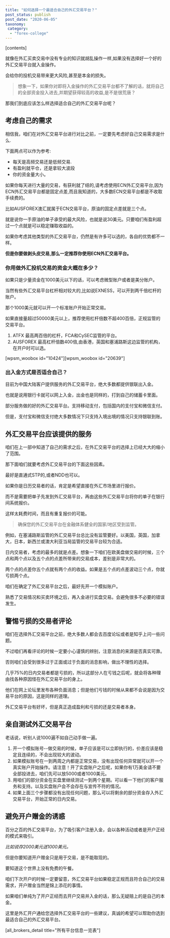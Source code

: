 ```yaml
---
title: "如何选择一个最适合自己的外汇交易平台？"
post_status: publish
post_date: "2020-06-05"
taxonomy:
 category: 
  - "forex-college"
---
```


[contents]

就像在外汇买卖交易中没有专业的知识就胡乱操作一样,如果没有选择好一个好的外汇交易平台就入金操作。

会给你的投机交易带来更大风险,甚至是本金的损失。

> 想象一下，如果你对即将入金操作的外汇交易平台都不了解的话，就将自己的全部资金投入进去,并期望获得较高的收益,是不是很荒唐？

那我们到底应该怎么样选择适合自己的外汇交易平台呢？

## 考虑自己的需求

相信我，咱们在对外汇交易平台进行对比之前，一定要先考虑好自己交易需求是什么.

下面两点可以作为参考:

- 每天是高频交易还是低频交易.
- 有盈利就平仓，还是拿较大波段
- 你的资金量大小。

如果你每天进行大量的交易，有获利就了结的,请考虑使用ECN外汇交易平台,因为ECN外汇交易平台都是固定点差,而且我知道的，大多数ECN交易平台都是不收取手续费的。

比如AUSFOREX澳汇就属于ECN交易平台，原油的固定点差就是三个点。

就是说你一手原油的单子承受的最大风险，也就是说30美元。只要咱们有盈利超过一个点就是可以稳定赚取收益的。

如果你考虑其他类型的外汇交易平台，仍然是有许多可以选的，各自的优势都不一样。

**但是你要做剥头皮交易,那么一定推荐你使用ECN外汇交易平台。**

### 你用做外汇投机交易的资金大概在多少？

如果只是少量资金在1000美元以下的话，可以考虑微型账户或者是美分账户。

当然有些外汇交易平台杠杆相对较大的,比如说EXNESS，可以开到两千倍杠杆的账户。

那个1000美元就可以开一个标准账户开始正常交易。

如果直接量超过50000美元以上，推荐使用杠杆倍数不超400百倍，正规监管的交易平台。

1. ATFX 最高两百倍的杠杆，FCA和CySEC监管的平台。
2. AUSFOREX 最高杠杆倍数400倍,由香港，英国和塞浦路斯这边监管的机构，在开户时可以选。

[wpsm_woobox id="10424"][wpsm_woobox id="20639"]

### 出入金方式是否适合自己？

目前为中国大陆客户提供服务的外汇交易平台，绝大多数都提供银联出入金。

也就是说用银行卡就可以网上入金，出金也是同样的，打到自己的储蓄卡里面。

部分服务做的好的外汇交易平台。支持移动支付，包括国内的支付宝和微信支付。

但是，支付宝和微信支付绝大多数情况下只支持入境出境的情况只支持银联到账。

## 外汇交易平台应该提供的服务

咱们在上一部中知道了自己的需求之后，在外汇交易平台的选择上已经大大的缩小了范围。

那下面咱们就要考虑外汇交易平台的下面这些因素。

最好是直通式STP的,或者NDD也可以。

如果你是日历交易者的话，肯定是希望直接在外汇市场里进行报价。

而不是需要把单子先发到外汇交易平台，再由这些外汇交易平台将你的单子在银行间系统报价。

这样太耗费时间，而且有重复报价的可能。

> 确保您的外汇交易平台在金融体系健全的国家/地区受到监管。

例如，在塞浦路斯监管的外汇交易平台总比没有监管要好。以美国，英国，加拿大，日本，新西兰或澳大利亚当局监管的交易平台较为合适。

日内交易者，考虑的最多的就是点差。想象一下咱们在欧美盘做交易的时候，三个点和两个点以及五个点的点差所带来的交易成本，差别是非常大的。

两个点的点差你五个点就有两个点的收益。如果是五个点的点差波动三个点，你就亏损两个点。

咱们在确定了外汇交易平台之后，最好先开一个模拟账户。

熟悉了交易情况和买卖环境之后，再入金进行实盘交易。会避免很多不必要的错误发生。

## 警惕亏损的交易者评论

咱们在选择外汇交易平台之前，绝大多数人都会去百度论坛或者是知乎上问一些问题。

不过咱们再看评论的时候一定要小心谨慎的辨别，注意消息的来源是否真实可靠。

否则咱们会受到很多过于正面或过于负面的消息影响，做出不理性的选择。

几乎75%的日内交易者都是亏损的，所以这部分人在亏钱之后呢，就会将各种理由找各种原因怪在外汇交易平台的身上。

他们在网上论坛里发布各种负面消息；但是他们亏钱的时候从来都不会说是因为交易平台的原因，这是同样的道理。

外汇交易平台有好坏，但是真正造成盈利和亏损的还是交易者本身。

## 亲自测试外汇交易平台

老话说，听别人说1000遍不如自己动手做一遍。

1. 开一个模拟账号--做交易的时候，单子应该是可以立即执行的，价差应该是稳定且连续的，不会出现较大的波动。
2. 如果模拟账号在一到两周之内都是正常交易，没有出现任何异常就可以开一个真实账户开始操作。请注意！开了实盘账户之后呢，如果你有1万美金请不要全部投进去，咱们先可以放5000或者1000美元。
3. 用咱们的部分资金在实盘里继续测试一到两个星期。可以看一下他们的客户服务和支持。以及实盘账户会不会存在与宣传不符的情况。
4. 如果上面三个步骤都没有出现任何问题，那么可以将剩余的部分资金存入外汇交易平台，开始正常的日内交易。

## 避免开户赠金的诱惑

百分之百的外汇交易平台，为了吸引客户注册入金，会以各种活动或者是开户正经的模式来吸引。

_比如说存2000美元送1000美元。_

但是你要知道开户赠金只是用于交易，是不能取现的。

要知道这个世界上没有免费的午餐。

咱们下次开户的时候一定要留意，外汇交易平台如果稳定正规而且符合自己的交易需求，开户赠金当然是锦上添花的事情。

如果咱们单纯为了开户正经而去开户交易并入金的话，那么无疑赔上的是自己的本金。

这里是外汇开户通给您选择外汇交易平台的一些建议，真诚的希望可以帮助你选到最适合自己的外汇交易平台。

[all_brokers_detail title="所有平台信息一览表"]
